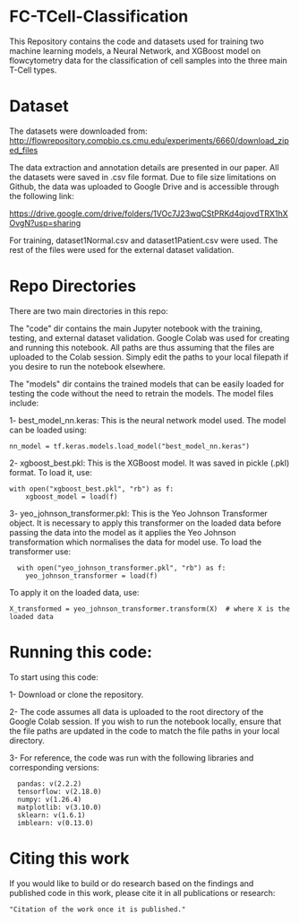 # FC-TCell-Classification
This Repository contains the code and datasets used for training two machine learning models, a Neural Network, and XGBoost model on flowcytometry data for the classification of cell samples into the three main T-Cell types.

# Dataset

The datasets were downloaded from: http://flowrepository.compbio.cs.cmu.edu/experiments/6660/download_ziped_files

The data extraction and annotation details are presented in our paper. All the datasets were saved in .csv file format. Due to file size limitations on Github, the data was uploaded to Google Drive and is accessible through the following link:

https://drive.google.com/drive/folders/1VOc7J23wqCStPRKd4qjovdTRX1hXOvgN?usp=sharing

For training, dataset1Normal.csv and dataset1Patient.csv were used. The rest of the files were used for the external dataset validation.

# Repo Directories
There are two main directories in this repo:

The "code" dir contains the main Jupyter notebook with the training, testing, and external dataset validation. Google Colab was used for creating and running this notebook. All paths are thus assuming that the files are uploaded to the Colab session. Simply edit the paths to your local filepath if you desire to run the notebook elsewhere.

The "models" dir contains the trained models that can be easily loaded for testing the code without the need to retrain the models. The model files include: 

1- best_model_nn.keras: This is the neural network model used. The model can be loaded using: 
```
nn_model = tf.keras.models.load_model("best_model_nn.keras")
```

2- xgboost_best.pkl: This is the XGBoost model. It was saved in pickle (.pkl) format. To load it, use: 

```
with open("xgboost_best.pkl", "rb") as f:
    xgboost_model = load(f)
```

3- yeo_johnson_transformer.pkl: This is the Yeo Johnson Transformer object. It is necessary to apply this transformer on the loaded data before passing the data into the model as it applies the Yeo Johnson transformation which normalises the data for model use. To load the transformer use:

```
  with open("yeo_johnson_transformer.pkl", "rb") as f:
    yeo_johnson_transformer = load(f)
```
  To apply it on the loaded data, use: 

```
X_transformed = yeo_johnson_transformer.transform(X)  # where X is the loaded data
```

# Running this code:

To start using this code:

1- Download or clone the repository. 

2- The code assumes all data is uploaded to the root directory of the Google Colab session. If you wish to run the notebook locally, ensure that the file paths are updated in the code to match the file paths in your local directory.

3- For reference, the code was run with the following libraries and corresponding versions:

```
  pandas: v(2.2.2)
  tensorflow: v(2.18.0)
  numpy: v(1.26.4)
  matplotlib: v(3.10.0)
  sklearn: v(1.6.1)
  imblearn: v(0.13.0)
```

# Citing this work

If you would like to build or do research based on the findings and published code in this work, please cite it in all publications or research:

```
"Citation of the work once it is published."
```

